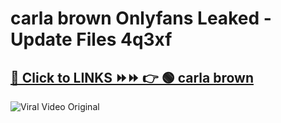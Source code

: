 
 # carla brown Onlyfans Leaked - Update Files 4q3xf

## <h2><a href="https://clipsfans.com/carla_brown&ref=git">🔗 Click to LINKS ⏩⏩ 👉 🟢 carla brown </a></h2>

<a href="https://clipsfans.com/carla_brown&ref=git" rel="nofollow" data-target="animated-image.originalLink"><img src="https://i.ibb.co.com/xMMVF88/686577567.gif" alt="Viral Video Original" style="max-width: 100%; display: inline-block;" data-target="animated-image.originalImage"></a>


